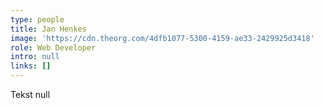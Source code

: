 ```yaml
---
type: people
title: Jan Henkes
image: 'https://cdn.theorg.com/4dfb1077-5300-4159-ae33-2429925d3418'
role: Web Developer
intro: null
links: []
---
```

Tekst null
